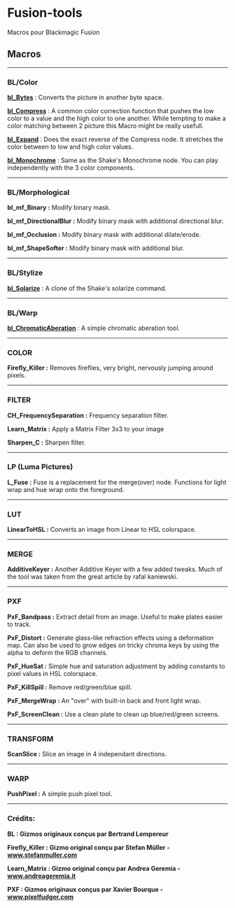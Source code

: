 # Fusion-tools
 Macros pour Blackmagic Fusion


 ## Macros

--------------------------------------------------------------------------------------------------------------

### BL/Color
**[bl_Bytes](/Macros/BL/Color/bl_Bytes)** : Converts the picture in another byte space. 

**[bl_Compress](/Macros/BL/Color/bl_Compress)** : A common color correction function that pushes the low color to a value and the high color to one another. While tempting to make a color matching between 2 picture this Macro might be really usefull.

**[bl_Expand](/Macros/BL/Color/bl_Expand)** : Does the exact reverse of the Compress node. It stretches the color between to low and high color values.

**[bl_Monochrome](/Macros/BL/Color/bl_Monochrome)** : Same as the Shake's Monochrome node. You can play independently with the 3 color components.

--------------------------------------------------------------------------------------------------------------

### BL/Morphological
**bl_mf_Binary :** Modify binary mask.

**bl_mf_DirectionalBlur :** Modify binary mask with additional directional blur.

**bl_mf_Occlusion :** Modify binary mask with additional dilate/erode.

**bl_mf_ShapeSofter :** Modify binary mask with additional blur.

--------------------------------------------------------------------------------------------------------------

### BL/Stylize
**[bl_Solarize](/Macros/BL/Stylize/bl_Solarize)** : A clone of the Shake's solarize command.

--------------------------------------------------------------------------------------------------------------

### BL/Warp
**[bl_ChromaticAberation](/Macros/BL/Warp/bl_ChromaticAberation)** : A simple chromatic aberation tool.

--------------------------------------------------------------------------------------------------------------

### COLOR
**Firefly_Killer :**
Removes fireflies, very bright, nervously jumping around pixels.

--------------------------------------------------------------------------------------------------------------

### FILTER
**CH_FrequencySeparation :**
Frequency separation filter.

**Learn_Matrix :**
Apply a Matrix Filter 3x3 to your image

**Sharpen_C :**
Sharpen filter.

--------------------------------------------------------------------------------------------------------------

### LP (Luma Pictures)
**L_Fuse :**
Fuse is a replacement for the merge(over) node. Functions for light wrap and hue wrap onto the foreground.

--------------------------------------------------------------------------------------------------------------

### LUT
**LinearToHSL :**
Converts an image from Linear to HSL colorspace.

--------------------------------------------------------------------------------------------------------------

### MERGE
**AdditiveKeyer :**
Another Additive Keyer with a few added tweaks. Much of the tool was taken from the great article by rafal kaniewski.

--------------------------------------------------------------------------------------------------------------

### PXF
**PxF_Bandpass :**
Extract detail from an image. Useful to make plates easier to track.

**PxF_Distort :**
Generate glass-like refraction effects using a deformation map. Can also be used to grow edges on tricky chroma keys by using the alpha to deform the RGB channels. 

**PxF_HueSat :**
Simple hue and saturation adjustment by adding constants to pixel values in HSL colorspace.

**PxF_KillSpill :**
Remove red/green/blue spill.

**PxF_MergeWrap :**
An "over" with built-in back and front light wrap.

**PxF_ScreenClean :**
Use a clean plate to clean up blue/red/green screens.

--------------------------------------------------------------------------------------------------------------

### TRANSFORM
**ScanSlice :**
Slice an image in 4 independant directions.

--------------------------------------------------------------------------------------------------------------

### WARP
**PushPixel :**
A simple push pixel tool.

--------------------------------------------------------------------------------------------------------------

### Crédits:

**BL : Gizmos originaux conçus par Bertrand Lempereur**

**Firefly_Killer : Gizmo original conçu par Stefan Müller - www.stefanmuller.com**

**Learn_Matrix : Gizmo original conçu par Andrea Geremia - www.andreageremia.it**

**PXF : Gizmos originaux conçus par Xavier Bourque - www.pixelfudger.com**

